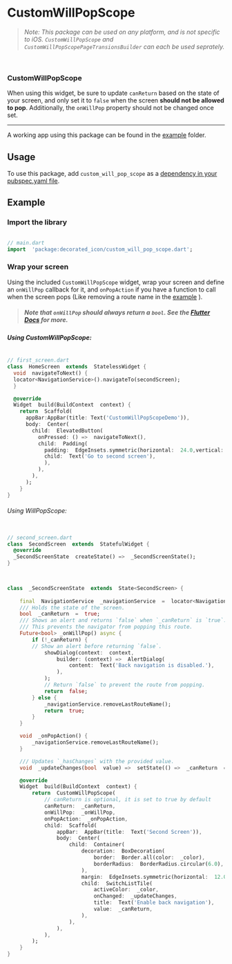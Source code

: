 
# CustomWillPopScope

  

>  _Note: This package can be used on any platform, and is not specific to iOS. `CustomWillPopScope` and `CustomWillPopScopePageTransionsBuilder` can each be used seprately._

  

<br/>

  

### CustomWillPopScope

  

When using this widget, be sure to update `canReturn` based on the state of your screen, and only set it to `false` when the screen **should not be allowed to pop**. Additionally, the `onWillPop` property should not be changed once set.

  

-------

  

A working app using this package can be found in the [example](example/lib/main.dart) folder.

  

## Usage

  

To use this package, add `custom_will_pop_scope` as a [dependency in your pubspec.yaml file](https://flutter.io/using-packages/).

  
  

## Example

### Import the library

  

``` dart

// main.dart
import  'package:decorated_icon/custom_will_pop_scope.dart';

```

### Wrap your screen

Using the included `CustomWillPopScope` widget, wrap your screen and define an `onWillPop` callback for it, and `onPopAction` if you have a function to call when the screen pops (Like removing a route name in the [example](example/lib/main.dart) ).

>  ##### Note that `onWillPop` should always return a `bool`. See the [Flutter Docs](https://api.flutter.dev/flutter/widgets/WillPopScope-class.html) for more.

  

##### Using CustomWillPopScope:
```dart

// first_screen.dart
class  HomeScreen  extends  StatelessWidget {
  void  navigateToNext() {
  locator<NavigationService>().navigateTo(secondScreen);
  }

  @override
  Widget  build(BuildContext  context) {
    return  Scaffold(
      appBar:AppBar(title: Text('CustomWillPopScopeDemo')),
      body:  Center(
        child:  ElevatedButton(
          onPressed: () =>  navigateToNext(),	
          child:  Padding(
            padding:  EdgeInsets.symmetric(horizontal:  24.0,vertical:  12.0),
            child:  Text('Go to second screen'),
            ),
          ),
        ),
      );
    }
}
```

  
###### Using WillPopScope:

```dart

// second_screen.dart
class  SecondScreen  extends  StatefulWidget {
  @override
  _SecondScreenState  createState() =>  _SecondScreenState();
}

  

class  _SecondScreenState  extends  State<SecondScreen> {
  
	final  NavigationService  _navigationService  =  locator<NavigationService>();
	/// Holds the state of the screen.
	bool  _canReturn  =  true;
	/// Shows an alert and returns `false` when `_canReturn` is `true`.
	/// This prevents the navigator from popping this route.
	Future<bool> _onWillPop() async {
		if (!_canReturn) {
		// Show an alert before returning `false`.
			showDialog(context:  context,
				builder: (context) =>  AlertDialog(
					content:  Text('Back navigation is disabled.'),
				),
			);
			// Return `false` to prevent the route from popping.
			return  false;
		} else {
			_navigationService.removeLastRouteName();
			return  true;
		}
	}

	void  _onPopAction() {
		_navigationService.removeLastRouteName();
	}

	/// Updates `_hasChanges` with the provided value.
	void  _updateChanges(bool  value) =>  setState(() =>  _canReturn  =  value);

	@override
	Widget  build(BuildContext  context) {
		return  CustomWillPopScope(
			// canReturn is optional, it is set to true by default
			canReturn:  _canReturn,
			onWillPop:  _onWillPop,
			onPopAction:  _onPopAction,
			child:  Scaffold(
				appBar:  AppBar(title:  Text('Second Screen')),
				body:  Center(
					child:  Container(
						decoration:  BoxDecoration(
							border:  Border.all(color:  _color),
							borderRadius:  BorderRadius.circular(6.0),
						),
						margin:  EdgeInsets.symmetric(horizontal:  12.0),
						child:  SwitchListTile(
							activeColor:  _color,
							onChanged:  _updateChanges,
							title:  Text('Enable back navigation'),
							value:  _canReturn,
						),
					),
				),
			),
		);
	}
}
```

  

